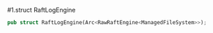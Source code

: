 #1.struct RaftLogEngine

```rust
pub struct RaftLogEngine(Arc<RawRaftEngine<ManagedFileSystem>>);
```